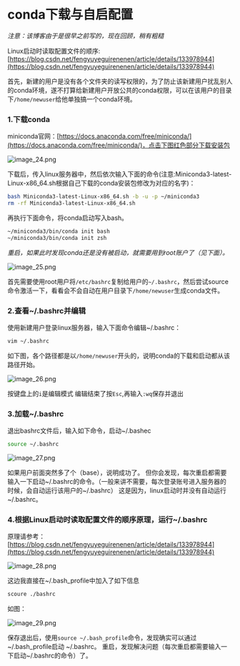 # conda下载与自启配置
*注意：该博客由于是很早之前写的，现在回顾，稍有粗糙*

Linux启动时读取配置文件的顺序: [https://blog.csdn.net/fengyuyeguirenenen/article/details/133978944](https://blog.csdn.net/fengyuyeguirenenen/article/details/133978944)

首先，新建的用户是没有各个文件夹的读写权限的，为了防止该新建用户扰乱别人的conda环境，遂不打算给新建用户开放公共的conda权限，可以在该用户的目录下`/home/newuser`给他单独搞一个conda环境。

### 1.下载conda
miniconda官网：[https://docs.anaconda.com/free/miniconda/](https://docs.anaconda.com/free/miniconda/)，点击下图红色部分下载安装包

![image_24.png](image_24.png)

下载后，传入linux服务器中，然后依次输入下面的命令(注意:Miniconda3-latest-Linux-x86_64.sh根据自己下载的conda安装包修改为对应的名字)：

```bash
bash Miniconda3-latest-Linux-x86_64.sh -b -u -p ~/miniconda3
rm -rf Miniconda3-latest-Linux-x86_64.sh
```

再执行下面命令，将conda启动写入bash。

```bash
~/miniconda3/bin/conda init bash
~/miniconda3/bin/conda init zsh
```

*重启，如果此时发现conda还是没有被启动，就需要用到root账户了（见下面）。*

![image_25.png](image_25.png)

首先需要使用root用户将`/etc/bashrc`复制给用户的`~/.bashrc`，然后尝试source命令激活一下，看看会不会自动在用户目录下`/home/newuser`生成conda文件。

### 2.查看~/.bashrc并编辑
使用新建用户登录linux服务器，输入下面命令编辑~/.bashrc：

```bash
vim ~/.bashrc
```
如下图，各个路径都是以`/home/newuser`开头的，说明conda的下载和启动都从该路径开始。

![image_26.png](image_26.png)

按键盘上的`i`是编辑模式
编辑结束了按`Esc`,再输入`:wq`保存并退出


### 3.加载~/.bashrc
退出bashrc文件后，输入如下命令，启动~/.bashec
```bash
source ~/.bashrc
```

![image_27.png](image_27.png)

如果用户前面突然多了个（base），说明成功了。
但你会发现，每次重启都需要输入一下启动~/.bashrc的命令。（一般来讲不需要，每次登录账号进入服务器的时候，会自动运行该用户的~/.bashrc）
这是因为，linux启动时并没有自动运行~/.bashrc。

### 4.根据Linux启动时读取配置文件的顺序原理，运行~/.bashrc

原理请参考： [https://blog.csdn.net/fengyuyeguirenenen/article/details/133978944](https://blog.csdn.net/fengyuyeguirenenen/article/details/133978944)

![image_28.png](image_28.png)

这边我直接在~/.bash_profile中加入了如下信息

```bash
scoure ./bashrc
```
如图：

![image_29.png](image_29.png)

保存退出后，使用`source ~/.bash_profile`命令，发现确实可以通过~/.bash_profile启动 ~/.bashrc。
重启，发现解决问题（每次重启都需要输入一下启动~/.bashrc的命令）了。